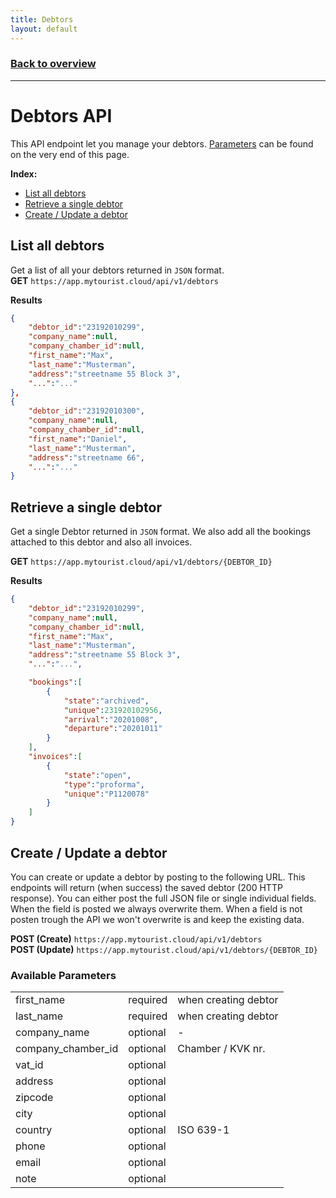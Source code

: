 ```yaml
---
title: Debtors
layout: default
---
```

### [Back to overview](index.html#start-developing-testing-and-deploy)
---
# Debtors API
This API endpoint let you manage your debtors. [Parameters](#available-parameters) can be found on the very end of this page.

**Index:** 
- [List all debtors](#list-all-debtors)
- [Retrieve a single debtor](#retrieve-a-single-debtor)
- [Create / Update a debtor](#create_update_a_debtor)

## List all debtors
Get a list of all your debtors returned in `JSON` format.     
**GET** `https://app.mytourist.cloud/api/v1/debtors`

**Results**
```json
{
    "debtor_id":"23192010299",
    "company_name":null,
    "company_chamber_id":null,
    "first_name":"Max",
    "last_name":"Musterman",
    "address":"streetname 55 Block 3",
    "...":"..."
},
{
    "debtor_id":"23192010300",
    "company_name":null,
    "company_chamber_id":null,
    "first_name":"Daniel",
    "last_name":"Musterman",
    "address":"streetname 66",
    "...":"..."
}
```

## Retrieve a single debtor
Get a single Debtor returned in `JSON` format. We also add all the bookings attached to this debtor and also all invoices.

**GET** `https://app.mytourist.cloud/api/v1/debtors/{DEBTOR_ID}`


**Results**
```json
{
    "debtor_id":"23192010299",
    "company_name":null,
    "company_chamber_id":null,
    "first_name":"Max",
    "last_name":"Musterman",
    "address":"streetname 55 Block 3",
    "...":"...",

    "bookings":[
        {
            "state":"archived",
            "unique":231920102956,
            "arrival":"20201008",
            "departure":"20201011"
        }
    ],
    "invoices":[
        {
            "state":"open",
            "type":"proforma",
            "unique":"P1120078"
        }
    ]
}
```

## Create / Update a debtor
You can create or update a debtor by posting to the following URL. This endpoints will return (when success) the saved debtor (200 HTTP response). You can either post the full JSON file or single individual fields. When the field is posted we always overwrite them. When a field is not posten trough the API we won't overwrite is and keep the existing data.

**POST (Create)** `https://app.mytourist.cloud/api/v1/debtors`   
**POST (Update)** `https://app.mytourist.cloud/api/v1/debtors/{DEBTOR_ID}`

### Available Parameters
<table>
    <tr><td>first_name</td><td>required</td><td>when creating debtor</td></tr>    
    <tr><td>last_name</td><td>required</td><td>when creating debtor</td></tr>
    <tr><td>company_name</td><td>optional</td><td>-</td></tr>
    <tr><td>company_chamber_id</td><td>optional</td><td>Chamber / KVK nr.</td></tr>
    <tr><td>vat_id</td><td>optional</td><td></td></tr>
    <tr><td>address</td><td>optional</td><td></td></tr>
    <tr><td>zipcode</td><td>optional</td><td></td></tr>
    <tr><td>city</td><td>optional</td><td></td></tr>
    <tr><td>country</td><td>optional</td><td>ISO 639-1</td></tr>
    <tr><td>phone</td><td>optional</td><td></td></tr>
    <tr><td>email</td><td>optional</td><td></td></tr>
    <tr><td>note</td><td>optional</td><td></td></tr>
</table>